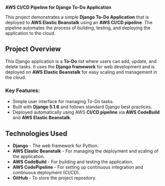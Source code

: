 **AWS CI/CD Pipeline for Django To-Do Application**

This project demonstrates a simple **Django To-Do Application** that is deployed to **AWS Elastic Beanstalk** using an **AWS CI/CD pipeline**. The pipeline automates the process of building, testing, and deploying the application to the cloud.

## Project Overview

This Django application is a **To-Do** list where users can add, update, and delete tasks. It uses the **Django framework** for web development and is deployed on **AWS Elastic Beanstalk** for easy scaling and management in the cloud.

### Key Features:
- Simple user interface for managing To-Do tasks.
- Built with **Django 5.1.6** and follows standard Django best practices.
- Deployed automatically using AWS **CI/CD pipeline** via **AWS CodeBuild** and **AWS Elastic Beanstalk**.

## Technologies Used
- **Django** - The web framework for Python.
- **AWS Elastic Beanstalk** - For managing the deployment and scaling of the application.
- **AWS CodeBuild** - For building and testing the application.
- **AWS CodePipeline** - For setting up continuous integration and continuous deployment (CI/CD).
- **GitHub** - To store the project repository.


